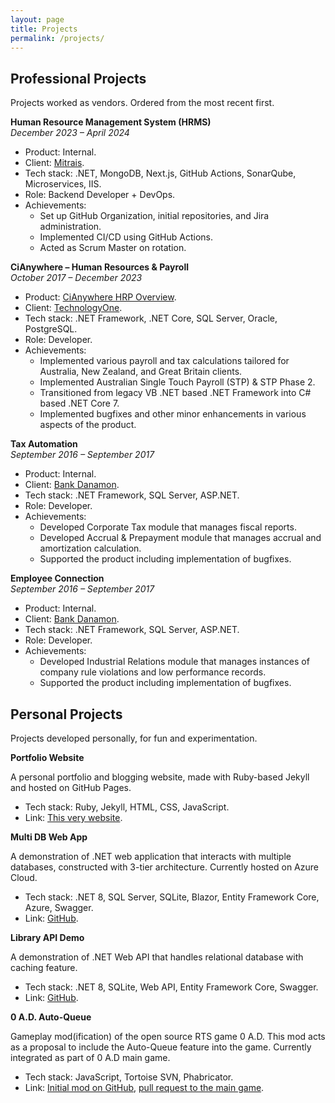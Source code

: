 ```yaml
---
layout: page
title: Projects
permalink: /projects/
---
```

## Professional Projects
Projects worked as vendors. Ordered from the most recent first.

**Human Resource Management System (HRMS)**  
*December 2023 – April 2024* 
- Product: Internal.
- Client: [Mitrais](https://www.mitrais.com/).
- Tech stack: .NET, MongoDB, Next.js, GitHub Actions, SonarQube, Microservices, IIS.
- Role: Backend Developer + DevOps.
- Achievements:
  - Set up GitHub Organization, initial repositories, and Jira administration.
  - Implemented CI/CD using GitHub Actions.
  - Acted as Scrum Master on rotation.

**CiAnywhere – Human Resources & Payroll**  
*October 2017 – December 2023* 
- Product: [CiAnywhere HRP Overview](https://www.technologyonecorp.com/products/human-resources-and-payroll).
- Client: [TechnologyOne](https://www.technologyonecorp.com/).
- Tech stack: .NET Framework, .NET Core, SQL Server, Oracle, PostgreSQL.
- Role: Developer.
- Achievements:
  - Implemented various payroll and tax calculations tailored for Australia, New Zealand, and Great Britain clients.
  - Implemented Australian Single Touch Payroll (STP) & STP Phase 2.
  - Transitioned from legacy VB .NET based .NET Framework into C# based .NET Core 7.
  - Implemented bugfixes and other minor enhancements in various aspects of the product. 

**Tax Automation**  
*September 2016 – September 2017*  
- Product: Internal.
- Client: [Bank Danamon](https://www.danamon.co.id).
- Tech stack: .NET Framework, SQL Server, ASP.NET.
- Role: Developer.
- Achievements:
  - Developed Corporate Tax module that manages fiscal reports.
  - Developed Accrual & Prepayment module that manages accrual and amortization calculation.
  - Supported the product including implementation of bugfixes.

**Employee Connection**  
*September 2016 – September 2017*  
- Product: Internal.
- Client: [Bank Danamon](https://www.danamon.co.id).
- Tech stack: .NET Framework, SQL Server, ASP.NET.
- Role: Developer.
- Achievements:
  - Developed Industrial Relations module that manages instances of company rule violations and low performance records.
  - Supported the product including implementation of bugfixes.

## Personal Projects
Projects developed personally, for fun and experimentation.

**Portfolio Website**

A personal portfolio and blogging website, made with Ruby-based Jekyll and hosted on GitHub Pages.
- Tech stack: Ruby, Jekyll, HTML, CSS, JavaScript.
- Link: [This very website](azayrahmad.github.io).

**Multi DB Web App**

A demonstration of .NET web application that interacts with multiple databases, constructed with 3-tier architecture. Currently hosted on Azure Cloud.
- Tech stack: .NET 8, SQL Server, SQLite, Blazor, Entity Framework Core, Azure, Swagger.
- Link: [GitHub](https://github.com/azayrahmad/3TierAppWithMultiDatabases).

**Library API Demo**

A demonstration of .NET Web API that handles relational database with caching feature.
- Tech stack: .NET 8, SQLite, Web API, Entity Framework Core, Swagger.
- Link: [GitHub](https://github.com/azayrahmad/DOT-API-Demo).

**0 A.D. Auto-Queue**

Gameplay mod(ification) of the open source RTS game 0 A.D. This mod acts as a proposal to include the Auto-Queue feature into the game. Currently integrated as part of 0 A.D main game.
- Tech stack: JavaScript, Tortoise SVN, Phabricator.
- Link: [Initial mod on GitHub](https://github.com/azayrahmad/0AD-Auto-Queue), [pull request to the main game](https://code.wildfiregames.com/D3865).